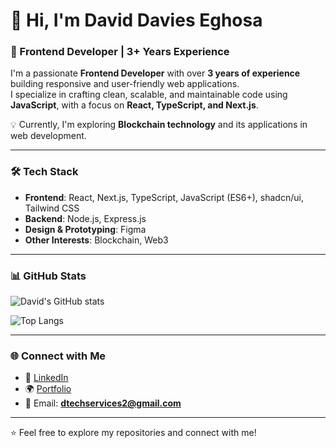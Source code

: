 # 👋 Hi, I'm David Davies Eghosa  

### 🚀 Frontend Developer | 3+ Years Experience  

I'm a passionate **Frontend Developer** with over **3 years of experience** building responsive and user-friendly web applications.  
I specialize in crafting clean, scalable, and maintainable code using **JavaScript**, with a focus on **React, TypeScript, and Next.js**.  

💡 Currently, I'm exploring **Blockchain technology** and its applications in web development.  

---

### 🛠️ Tech Stack  
- **Frontend**: React, Next.js, TypeScript, JavaScript (ES6+), shadcn/ui, Tailwind CSS  
- **Backend**: Node.js, Express.js  
- **Design & Prototyping**: Figma  
- **Other Interests**: Blockchain, Web3  

---

### 📊 GitHub Stats  

![David's GitHub stats](https://github-readme-stats.vercel.app/api?username=daviesdavid&show_icons=true&theme=radical)  

![Top Langs](https://github-readme-stats.vercel.app/api/top-langs/?username=daviesdavid&layout=compact&theme=radical)  

---

### 🌐 Connect with Me  
- 💼 [LinkedIn](https://www.linkedin.com/in/davies-david-7a461a257)  
- 🌍 [Portfolio](https://daviesportfolio.vercel.app)  
- 📧 Email: **dtechservices2@gmail.com**  

---

⭐️ Feel free to explore my repositories and connect with me!  
